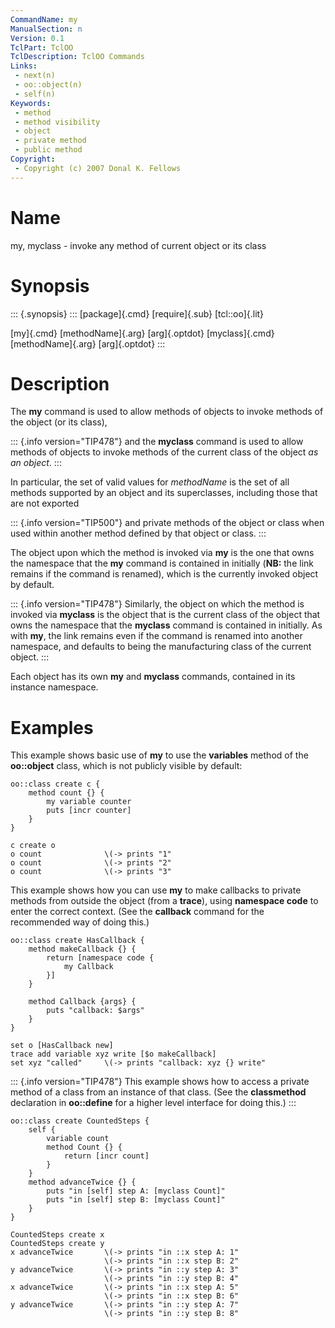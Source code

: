 ```yaml
---
CommandName: my
ManualSection: n
Version: 0.1
TclPart: TclOO
TclDescription: TclOO Commands
Links:
 - next(n)
 - oo::object(n)
 - self(n)
Keywords:
 - method
 - method visibility
 - object
 - private method
 - public method
Copyright:
 - Copyright (c) 2007 Donal K. Fellows
---
```


# Name

my, myclass - invoke any method of current object or its class

# Synopsis

::: {.synopsis} :::
[package]{.cmd} [require]{.sub} [tcl::oo]{.lit}

[my]{.cmd} [methodName]{.arg} [arg]{.optdot}
[myclass]{.cmd} [methodName]{.arg} [arg]{.optdot}
:::

# Description

The **my** command is used to allow methods of objects to invoke methods of the object (or its class),

::: {.info version="TIP478"}
and the **myclass** command is used to allow methods of objects to invoke methods of the current class of the object *as an object*.
:::

In particular, the set of valid values for *methodName* is the set of all methods supported by an object and its superclasses, including those that are not exported

::: {.info version="TIP500"}
and private methods of the object or class when used within another method defined by that object or class.
:::

The object upon which the method is invoked via **my** is the one that owns the namespace that the **my** command is contained in initially (**NB:** the link remains if the command is renamed), which is the currently invoked object by default.

::: {.info version="TIP478"}
Similarly, the object on which the method is invoked via **myclass** is the object that is the current class of the object that owns the namespace that the **myclass** command is contained in initially. As with **my**, the link remains even if the command is renamed into another namespace, and defaults to being the manufacturing class of the current object.
:::

Each object has its own **my** and **myclass** commands, contained in its instance namespace.

# Examples

This example shows basic use of **my** to use the **variables** method of the **oo::object** class, which is not publicly visible by default:

```
oo::class create c {
    method count {} {
        my variable counter
        puts [incr counter]
    }
}

c create o
o count              \(-> prints "1"
o count              \(-> prints "2"
o count              \(-> prints "3"
```

This example shows how you can use **my** to make callbacks to private methods from outside the object (from a **trace**), using **namespace code** to enter the correct context. (See the **callback** command for the recommended way of doing this.)

```
oo::class create HasCallback {
    method makeCallback {} {
        return [namespace code {
            my Callback
        }]
    }

    method Callback {args} {
        puts "callback: $args"
    }
}

set o [HasCallback new]
trace add variable xyz write [$o makeCallback]
set xyz "called"     \(-> prints "callback: xyz {} write"
```

::: {.info version="TIP478"}
This example shows how to access a private method of a class from an instance of that class. (See the **classmethod** declaration in **oo::define** for a higher level interface for doing this.)
:::

```
oo::class create CountedSteps {
    self {
        variable count
        method Count {} {
            return [incr count]
        }
    }
    method advanceTwice {} {
        puts "in [self] step A: [myclass Count]"
        puts "in [self] step B: [myclass Count]"
    }
}

CountedSteps create x
CountedSteps create y
x advanceTwice       \(-> prints "in ::x step A: 1"
                     \(-> prints "in ::x step B: 2"
y advanceTwice       \(-> prints "in ::y step A: 3"
                     \(-> prints "in ::y step B: 4"
x advanceTwice       \(-> prints "in ::x step A: 5"
                     \(-> prints "in ::x step B: 6"
y advanceTwice       \(-> prints "in ::y step A: 7"
                     \(-> prints "in ::y step B: 8"
```

